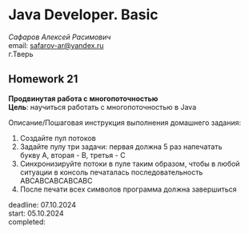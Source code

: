 # Java Developer. Basic

_Сафаров Алексей Расимович_  
email: <safarov-ar@yandex.ru>  
г.Тверь

## Homework 21  
__Продвинутая работа с многопоточностью__  
__Цель__: научиться работать с многопоточностью в Java  

Описание/Пошаговая инструкция выполнения домашнего задания:  
1. Создайте пул потоков
2. Задайте пулу три задачи: первая должна 5 раз напечатать  
 букву A, вторая - B, третья - C  
3. Синхронизируйте потоки в пуле таким образом, чтобы в любой  
 ситуации в консоль печаталась последовательность ABCABCABCABCABC  
4. После печати всех символов программа должна завершиться

deadline: 07.10.2024  
start: 05.10.2024   
completed:
